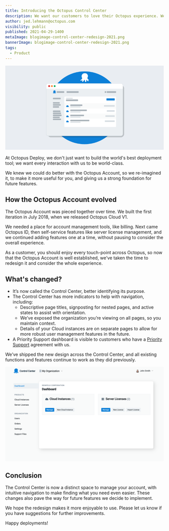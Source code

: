```yaml
---
title: Introducing the Octopus Control Center
description: We want our customers to love their Octopus experience. We knew we could do better with the Octopus Account, so we've redesigned it. Find out what's changed.
author: jed.lehmann@octopus.com
visibility: public
published: 2021-04-29-1400
metaImage: blogimage-control-center-redesign-2021.png
bannerImage: blogimage-control-center-redesign-2021.png
tags:
  - Product
---
```

![Control Center illustration and Octopus Deploy logo](blogimage-control-center-redesign-2021.png)

At Octopus Deploy, we don't just want to build the world's best deployment tool; we want every interaction with us to be world-class. 

We knew we could do better with the Octopus Account, so we re-imagined it, to make it more useful for you, and giving us a strong foundation for future features.

## How the Octopus Account evolved

The Octopus Account was pieced together over time. We built the first iteration in July 2018, when we released Octopus Cloud V1. 

We needed a place for account management tools, like billing. Next came Octopus ID, then self-service features like server license management, and we continued adding features one at a time, without pausing to consider the overall experience.

As a customer, you should enjoy every touch-point across Octopus, so now that the Octopus Account is well established, we’ve taken the time to redesign it and consider the whole experience.

## What's changed?

- It’s now called the Control Center, better identifying its purpose.
- The Control Center has more indicators to help with navigation, including:
   - Descriptive page titles, signposting for nested pages, and active states to assist with orientation. 
   - We’ve exposed the organization you’re viewing on all pages, so you maintain context.
   - Details of your Cloud instances are on separate pages to allow for more robust user management features in the future.
- A Priority Support dashboard is visible to customers who have a [Priority Support](https://octopus.com/blog/introducing-priority-support) agreement with us. 

We’ve shipped the new design across the Control Center, and all existing functions and features continue to work as they did previously.

![Control Center dashboard](dashboard-image.png)

## Conclusion

The Control Center is now a distinct space to manage your account, with intuitive navigation to make finding what you need even easier. These changes also pave the way for future features we decide to implement.

We hope the redesign makes it more enjoyable to use. Please let us know if you have suggestions for further improvements. 

Happy deployments!
